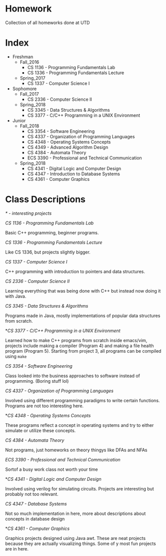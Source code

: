 # Homework
Collection of all homeworks done at UTD

# Index
- Freshman
	- Fall_2016
		- CS 1136 - Programming Fundamentals Lab
		- CS 1336 - Programming Fundamentals Lecture
	- Spring_2017
		- CS 1337 - Computer Science I
- Sophomore
	- Fall_2017
		- CS 2336 - Computer Science II
	- Spring_2018
		- CS 3345 - Data Structures & Algorithms
		- CS 3377 - C/C++ Programming in a UNIX Environment
- Junior
	- Fall_2018
		- CS 3354 - Software Engineering
		- CS 4337 - Organization of Programming Languages
		- CS 4348 - Operating Systems Concepts
		- CS 4349 - Advanced Algorithm Design
		- CS 4384 - Automata Theory
		- ECS 3390 - Professional and Technical Communication
	- Spring_2018
		- CS 4341 - Digital Logic and Computer Design
		- CS 4347 - Introduction to Database Systems
		- CS 4361 - Computer Graphics

# Class Descriptions
*\* - interesting projects*

*CS 1136 - Programming Fundamentals Lab*

Basic C++ programming, beginner programs.

*CS 1336 - Programming Fundamentals Lecture*

Like CS 1336, but projects slightly bigger.

*CS 1337 - Computer Science I*

C++ programming with introduction to pointers and data structures.

*CS 2336 - Computer Science II*

Learning everything that was being done with C++ but instead now doing it with Java.

*CS 3345 - Data Structures & Algorithms*

Programs made in Java, mostly implementations of popular data structures from scratch.

\**CS 3377 - C/C++ Programming in a UNIX Environment*

Learned how to make C++ programs from scratch inside emacs/vim, projects include making a compiler (Program 4)
and making a file health program (Program 5). Starting from project 3, all programs can be compiled using `make`

*CS 3354 - Software Engineering*

Class looked into the business approaches to software instead of programming. (Boring stuff lol)

*CS 4337 - Organization of Programming Languages*

Involved using different programming paradigms to write certain functions. Programs are not too interesting here.

\**CS 4348 - Operating Systems Concepts*

These programs reflect a concept in operating systems and try to either simulate or utilize these concepts.

*CS 4384 - Automata Theory*

Not programs, just homeworks on theory thingys like DFAs and NFAs

*ECS 3390 - Professional and Technical Communication*

Sortof a busy work class not worth your time

\**CS 4341 - Digital Logic and Computer Design*

Involved using verilog for simulating circuits. Projects are interesting but probably not too relevant.

*CS 4347 - Database Systems*

Not so much implementation in here, more about descriptions about concepts in database design

\**CS 4361 - Computer Graphics*

Graphics projects designed using Java awt. These are neat projects because they are actually visualizing things.
Some of y most fun projects are in here. 
